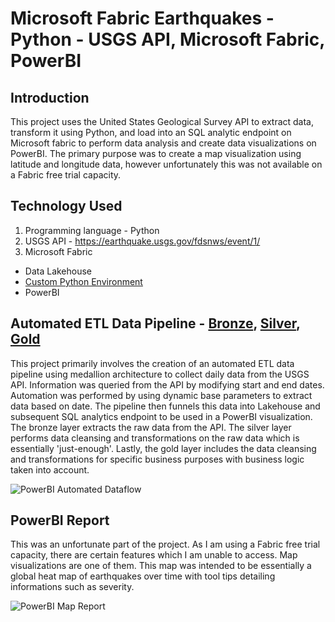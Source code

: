 # Microsoft Fabric Earthquakes - Python - USGS API, Microsoft Fabric, PowerBI

## Introduction
This project uses the United States Geological Survey API to extract data, transform it using Python, and load into an SQL analytic endpoint on Microsoft fabric to perform data analysis and create data visualizations on PowerBI. The primary purpose was to create a map visualization using latitude and longitude data, however unfortunately this was not available on a Fabric free trial capacity. 

## Technology Used
1. Programming language - Python
2. USGS API - https://earthquake.usgs.gov/fdsnws/event/1/
3. Microsoft Fabric
  - Data Lakehouse
  - [Custom Python Environment](https://github.com/TAtnip/portfolio/blob/7e2f106231b67ed0889d87382c93c57845cc69e0/Microsoft%20Fabric%20Earthquakes/Python%20environment.png)
  - PowerBI

## Automated ETL Data Pipeline - [Bronze](https://github.com/TAtnip/portfolio/blob/03e81f22bea3e894f7bc5483a3ed76a6fe5d8901/Microsoft%20Fabric%20Earthquakes/Bronze%20Layer.ipynb), [Silver](https://github.com/TAtnip/portfolio/blob/4596bc49b6834a61ddbb8d9d0cae5b89930367b5/Microsoft%20Fabric%20Earthquakes/Silver%20layer.ipynb), [Gold](https://github.com/TAtnip/portfolio/blob/e564ade9a69d22fb8ad7b5a378c8010ed975d0de/Microsoft%20Fabric%20Earthquakes/Gold%20Layer.ipynb)
This project primarily involves the creation of an automated ETL data pipeline using medallion architecture to collect daily data from the USGS API. Information was queried from the API by modifying start and end dates. Automation was performed by using dynamic base parameters to extract data based on date. The pipeline then funnels this data into Lakehouse and subsequent SQL analytics endpoint to be used in a PowerBI visualization. The bronze layer extracts the raw data from the API. The silver layer performs data cleansing and transformations on the raw data which is essentially 'just-enough'. Lastly, the gold layer includes the data cleansing and transformations for specific business purposes with business logic taken into account. 

![PowerBI Automated Dataflow](https://github.com/user-attachments/assets/847fecd8-d2c9-42db-a2df-fba07445a14b)


## PowerBI Report
This was an unfortunate part of the project. As I am using a Fabric free trial capacity, there are certain features which I am unable to access. Map visualizations are one of them. This map was intended to be essentially a global heat map of earthquakes over time with tool tips detailing informations such as severity. 

![PowerBI Map Report](https://github.com/user-attachments/assets/5b363784-33a9-4cf9-83cd-3dc27d55f21c)


